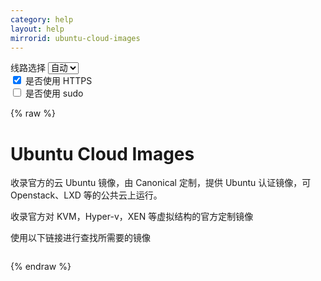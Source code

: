 ```yaml
---
category: help
layout: help
mirrorid: ubuntu-cloud-images
---
```


<!-- 本 markdown 从 tuna/mirrorz-help-ng 自动生成，如需修改请参阅该仓库 -->

<style>.z-help tmpl { display: none }</style>

<div class="z-wrap">
    <form class="z-form z-global" onchange="form_update(null)" onsubmit="return false">
        <div>
            <label for="e0a5cecb">线路选择</label>
            <select id="e0a5cecb" name="host">
                <option selected="selected" value="{{ site.url }}">自动</option>
                <option value="{{ site.urlv4 }}">IPv4</option>
                <option value="{{ site.urlv6 }}">IPv6</option>
            </select>
        </div>
        <div>
            <input id="144d763c" name="_scheme" type="checkbox" checked>
            <label for="144d763c">是否使用 HTTPS</label>
        </div>
        <div>
            <input id="4659e7da" name="_sudo" type="checkbox">
            <label for="4659e7da">是否使用 sudo</label>
        </div>
    </form>
</div>
{% raw %}
<div class="z-help"><h1>Ubuntu Cloud Images</h1>
<p>收录官方的云 Ubuntu 镜像，由 Canonical 定制，提供 Ubuntu 认证镜像，可 Openstack、LXD 等的公共云上运行。</p>
<p>收录官方对 KVM，Hyper-v，XEN 等虚拟结构的官方定制镜像</p>
<p>使用以下链接进行查找所需要的镜像</p>
<div class="z-wrap"><form class="z-form" onchange="form_update(event)" onsubmit="return false"></form><pre class="z-code"></pre></div><tmpl>
{{endpoint}}/locator/
</tmpl><script id="z-config" type="application/x-mirrorz-help">eyJfIjogIlVidW50dSBDbG91ZCBJbWFnZXMiLCAiYmxvY2siOiBbInVidW50dS1jbG91ZC1pbWFnZXMiXSwgImlucHV0Ijoge30sICJuYW1lIjogInVidW50dS1jbG91ZC1pbWFnZXMifQ==</script>
</div>

{% endraw %}

<script src="/static/js/mustache.min.js?{{ site.data['hash'] }}"></script>
<script src="/static/js/zdocs.js?{{ site.data['hash'] }}"></script>
